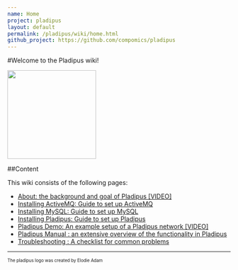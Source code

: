 ```yaml
---
name: Home
project: pladipus
layout: default
permalink: /pladipus/wiki/home.html
github_project: https://github.com/compomics/pladipus
---
```


#Welcome to the Pladipus wiki!

<img src="https://github.com/compomics/pladipus/wiki/pladipus_logo.jpg" width="200">

##Content

This wiki consists of the following pages:

* [About: the background and goal of Pladipus [VIDEO]](/pladipus/wiki/about.html)
* [Installing ActiveMQ: Guide to set up ActiveMQ](/pladipus/wiki/installing-activemq.html)
* [Installing MySQL: Guide to set up MySQL](/pladipus/wiki/installing-mysql.html)
* [Installing Pladipus: Guide to set up Pladipus](/pladipus/wiki/installing-pladipus.html)
* [Pladipus Demo: An example setup of a Pladipus network [VIDEO]](/pladipus/wiki/pladipus-demo.html)
* [Pladipus Manual : an extensive overview of the functionality in Pladipus](/pladipus/wiki/pladipus-manual.html)
* [Troubleshooting : A checklist for common problems](/pladipus/wiki/troubleshooting.html)

----




<sup><sub>The pladipus logo was created by Elodie Adam</sub></sup>